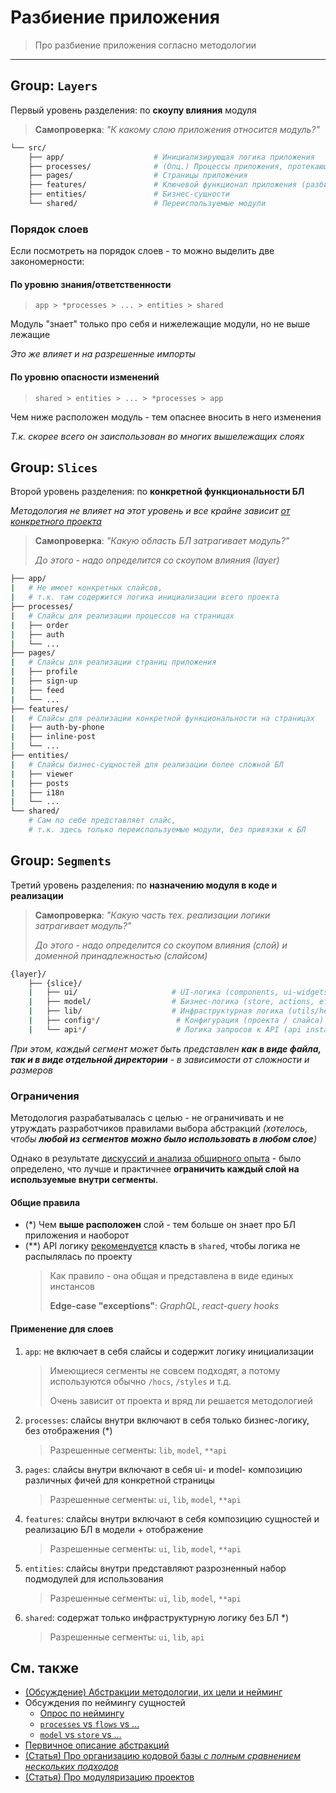 [disc-src]: https://github.com/feature-sliced/wiki/discussions/31

[disc-list]: https://github.com/feature-sliced/wiki/discussions/
[disc-poll]: https://github.com/feature-sliced/wiki/discussions/31#discussioncomment-464894
[disc-api]: https://github.com/feature-sliced/wiki/discussions/66
[disc-processes]: https://github.com/feature-sliced/wiki/discussions/20
[disc-model]: https://github.com/feature-sliced/wiki/discussions/68
[disc-usability]: https://github.com/feature-sliced/wiki/discussions/65

[tg-description]: https://t.me/atomicdesign/18951
[ref-app-splitting]: app-splitting.md
[ref-naming-adaptability]: naming-adaptability.md

[ext-pluralsight]: https://www.pluralsight.com/guides/how-to-organize-your-react-+-redux-codebase
[ext-medium]: https://alexmngn.medium.com/why-react-developers-should-modularize-their-applications-d26d381854c1

# Разбиение приложения

> Про разбиение приложения согласно методологии

---
## Group: `Layers`

Первый уровень разделения: по **скоупу влияния** модуля

> **Самопроверка**: *"К какому слою приложения относится модуль?"*

```sh
└── src/
    ├── app/                    # Инициализирующая логика приложения
    ├── processes/              # (Опц.) Процессы приложения, протекающие над страницами
    ├── pages/                  # Страницы приложения
    ├── features/               # Ключевой функционал приложения (разбитый по фичам)
    ├── entities/               # Бизнес-сущности
    └── shared/                 # Переиспользуемые модули
```

### Порядок слоев

Если посмотреть на порядок слоев - то можно выделить две закономерности:

#### По уровню знания/ответственности

> `app > *processes > ... > entities > shared`

Модуль "знает" только про себя и нижележащие модули, но не выше лежащие

*Это же влияет и на разрешенные импорты*

#### По уровню опасности изменений

> `shared > entities > ... > *processes > app`

Чем ниже расположен модуль - тем опаснее вносить в него изменения

*Т.к. скорее всего он заиспользован во многих вышележащих слоях*

## Group: `Slices`

Второй уровень разделения: по **конкретной функциональности БЛ**

*Методология не влияет на этот уровень и все крайне зависит [от конкретного проекта][disc-usability]*

> **Самопроверка**: *"Какую область БЛ затрагивает модуль?"*
> 
> *До этого - надо определится со скоупом влияния (layer)*

```sh
├── app/
|   # Не имеет конкретных слайсов, 
|   # т.к. там содержится логика инициализации всего проекта
├── processes/
|   # Слайсы для реализации процессов на страницах
|   ├── order
|   ├── auth
|   └── ...
├── pages/
|   # Слайсы для реализации страниц приложения
|   ├── profile
|   ├── sign-up
|   ├── feed
|   └── ...
├── features/
|   # Слайсы для реализации конкретной функциональности на страницах
|   ├── auth-by-phone
|   ├── inline-post
|   └── ...
├── entities/
|   # Слайсы бизнес-сущностей для реализации более сложной БЛ
|   ├── viewer
|   ├── posts
|   ├── i18n
|   └── ...
└── shared/
    # Сам по себе представляет слайс, 
    # т.к. здесь только переиспользуемые модули, без привязки к БЛ
```

## Group: `Segments`

Третий уровень разделения: по **назначению модуля в коде и реализации**

> **Самопроверка**: *"Какую часть тех. реализации логики затрагивает модуль?"*
> 
> *До этого - надо определится со скоупом влияния (слой) и доменной принадлежностью (слайсом)*

```sh
{layer}/
    ├── {slice}/
    |   ├── ui/                     # UI-логика (components, ui-widgets, ...)
    |   ├── model/                  # Бизнес-логика (store, actions, effects, reducers, ...)
    |   ├── lib/                    # Инфраструктурная логика (utils/helpers)
    |   ├── config*/                 # Конфигурация (проекта / слайса)
    |   └── api*/                    # Логика запросов к API (api instances, requests, ...)
```

*При этом, каждый сегмент может быть представлен **как в виде файла, так и в виде отдельной директории** - в зависимости от сложности и размеров*

### Ограничения

Методология разрабатывалась с целью - не ограничивать и не утруждать разработчиков правилами выбора абстракций *(хотелось, чтобы **любой из сегментов можно было использовать в любом слое**)*

Однако в результате [дискуссий и анализа обширного опыта][disc-list] - было определено, что лучше и практичнее **ограничить каждый слой на используемые внутри сегменты**.

#### Общие правила
- (\*) Чем **выше расположен** слой - тем больше он знает про БЛ приложения и наоборот
- (\*\*) API логику [рекомендуется][disc-api] класть в `shared`, чтобы логика не распылялась по проекту
    > Как правило - она общая и представлена в виде единых инстансов
    >
    > **Edge-case "exceptions"**: *GraphQL*, *react-query hooks*

#### Применение для слоев
1. `app`: не включает в себя слайсы и содержит логику инициализации
    > Имеющиеся сегменты не совсем подходят, а потому используются обычно `/hocs`, `/styles` и т.д.
    > 
    > Очень зависит от проекта и вряд ли решается методологией
2. `processes`: слайсы внутри включают в себя только бизнес-логику, без отображения (\*)
    > Разрешенные сегменты: `lib`, `model`, `**api`
3. `pages`: слайсы внутри включают в себя ui- и model- композицию различных фичей для конкретной страницы
    > Разрешенные сегменты: `ui`, `lib`, `model`, `**api`
4. `features`: слайсы внутри включают в себя композицию сущностей и реализацию БЛ в модели + отображение
    > Разрешенные сегменты: `ui`, `lib`, `model`, `**api`
5. `entities`: слайсы внутри представляют разрозненный набор подмодулей для использования
    > Разрешенные сегменты: `ui`, `lib`, `model`, `**api`
6. `shared`: содержат только инфраструктурную логику без БЛ \*)
    > Разрешенные сегменты: `ui`, `lib`, `api`

## См. также
- [(Обсуждение) Абстракции методологии, их цели и нейминг][disc-src]
- Обсуждения по неймингу сущностей
    - [Опрос по неймингу][disc-poll]
    - [`processes` vs `flows` vs ...][disc-processes]
    - [`model` vs `store` vs ...][disc-model]
- [Первичное описание абстракций][tg-description]
- [(Статья) Про организацию кодовой базы *с полным сравнением нескольких подходов*][ext-pluralsight]
- [(Статья) Про модуляризацию проектов][ext-medium]
